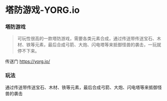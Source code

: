 # 塔防游戏-YORG.io




### 塔防游戏

>可玩性很高的一款塔防游戏，需要各类元素合成，通过传送带传送宝石、木材、铁等元素，最后合成弓箭、大炮、闪电塔等来抵御怪兽的袭击，一玩就停不下来。

传送门  https://yorg.io/

### 玩法

通过传送带传送宝石、木材、铁等元素，最后合成弓箭、大炮、闪电塔等来抵御怪兽的袭击
